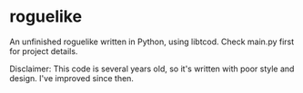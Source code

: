 roguelike
=========
An unfinished roguelike written in Python, using libtcod.
Check main.py first for project details.

Disclaimer: This code is several years old,
so it's written with poor style and design.
I've improved since then.
